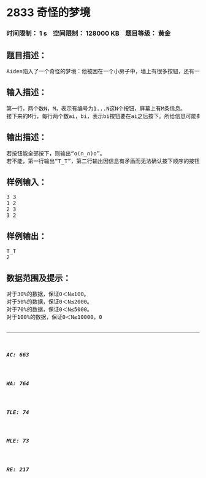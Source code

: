 # 2833 奇怪的梦境   
### 时间限制： 1 s&nbsp;&nbsp;&nbsp;&nbsp;空间限制： 128000 KB&nbsp;&nbsp;&nbsp;&nbsp;题目等级： 黄金  
## 题目描述：  

<pre>
Aiden陷入了一个奇怪的梦境：他被困在一个小房子中，墙上有很多按钮，还有一个屏幕，上面显示了一些信息。屏幕上说，要将所有按钮都按下才能出去，而又给出了一些信息，说明了某个按钮只能在另一个按钮按下之后才能按下，而没有被提及的按钮则可以在任何时候按下。可是Aiden发现屏幕上所给信息似乎有矛盾，请你来帮忙判断。
</pre>
  
  
## 输入描述：  

<pre>
第一行，两个数N，M，表示有编号为1...N这N个按钮，屏幕上有M条信息。
接下来的M行，每行两个数ai，bi，表示bi按钮要在ai之后按下。所给信息可能有重复，保证ai≠bi。
</pre>
  
  
## 输出描述：  

<pre>
若按钮能全部按下，则输出“o(∩_∩)o”。
若不能，第一行输出“T_T”，第二行输出因信息有矛盾而无法确认按下顺序的按钮的个数。输出不包括引号。
</pre>
  
  
## 样例输入：  

<pre>
3 3
1 2
2 3
3 2
</pre>
  
  
## 样例输出：  

<pre>
T_T
2
</pre>
  
  
## 数据范围及提示：  

<pre>
对于30%的数据，保证0＜N≤100。
对于50%的数据，保证0＜N≤2000。
对于70%的数据，保证0＜N≤5000。
对于100%的数据，保证0＜N≤10000，0<M≤2.5N。
</pre>
  
  
***  

##### AC: 663  
##### WA: 764  
##### TLE: 74  
##### MLE: 73  
##### RE: 217  

